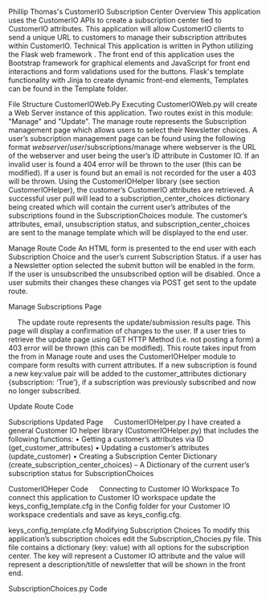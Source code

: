 Phillip Thomas's CustomerIO Subscription Center
Overview
This application uses the CustomerIO APIs to create a subscription center tied to CustomerIO attributes. This application will allow CustomerIO clients to send a unique URL to customers to manage their subscription attributes within CustomerIO.
Technical
This application is written in Python utilizing the Flask web framework . The front end of this application uses the Bootstrap framework for graphical elements and JavaScript for front end interactions and form validations used for the buttons. Flask's template functionality with Jinja to create dynamic front-end elements, Templates can be found in the Template folder. 
 
File Structure
CustomerIOWeb.Py
Executing CustomerIOWeb.py will create a Web Server instance of this application. Two routes exist in this module: "Manage" and "Update". The manage route represents the Subscription management page which allows users to select their Newsletter choices. A user’s subscription management page can be found using the following format *webserver*/*user*/subscriptions/manage where webserver is the URL of the webserver and user being the user’s ID attribute in Customer IO. If an invalid user is found a 404 error will be thrown to the user (this can be modified). If a user is found but an email is not recorded for the user a 403 will be thrown. Using the CustomerIOHelper library (see section CustomerIOHelper), the customer’s CustomerIO attributes are retrieved. A successful user pull will lead to a subscription_center_choices dictionary being created which will contain the current user’s attributes of the subscriptions found in the SubscriptionChoices module. The customer’s attributes, email, unsubscription status, and subscription_center_choices are sent to the manage template which will be displayed to the end user.
 
Manage Route Code
An HTML form is presented to the end user with each Subscription Choice and the user’s current Subscription Status. if a user has a Newsletter option selected the submit button will be enabled in the form. If the user is unsubscribed the unsubscribed option will be disabled. Once a user submits their changes these changes via POST get sent to the update route.
 
Manage Subscriptions Page

 
The update route represents the update/submission results page. This page will display a confirmation of changes to the user. If a user tries to retrieve the update page using GET HTTP Method (i.e. not posting a form) a 403 error will be thrown (this can be modified). This route takes input from the from in Manage route and uses the CustomerIOHelper module to compare form results with current attributes. If a new subscription is found a new key:value pair will be added to the customer_attributes dictionary {subscription: ‘True’}, if a subscription was previously subscribed and now no longer subscribed. 
 
Update Route Code
 
Subscriptions Updated Page
 
CustomerIOHelper.py
I have created a general Customer IO helper library (CustomerIOHelper.py) that includes the following functions:
•	Getting a customer’s attributes via ID (get_customer_attributes)
•	Updating a customer’s attributes (update_customer)
•	Creating a Subscription Center Dictionary (create_subscription_center_choices) – A Dictionary of the current user’s subscription status for SubscriptionChoices
 
CustomerIOHeper Code
 
Connecting to Customer IO Workspace
To connect this application to Customer IO workspace update the keys_config_template.cfg in the Config folder for your Customer IO workspace credentials and save as keys_config.cfg.
 
keys_config_template.cfg
Modifying Subscription Choices
To modify this application’s subscription choices edit the Subscription_Chocies.py file. This file contains a dictionary (key: value) with all options for the subscription center. The key will represent a Customer IO attribute and the value will represent a description/title of newsletter that will be shown in the front end.
 
SubscriptionChoices.py Code

